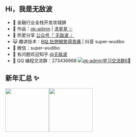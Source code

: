 ## Hi，我是无敌波

- 🐧 金融行业全栈开发攻城狮
- 🏡 作品：<a href="http://ok-admin.xlbweb.cn" target="_blank">ok-admin</a> | <a href="https://gitee.com/wudibo/ok-admin" target="_blank">求星星 ✨</a>
- 🌱 热爱分享 <a href="" target="_blank">公众号『 无敌波 』</a>
- 😺 趣讲技术：<a href="https://space.bilibili.com/487992065" target="_blank">B站 肚脐眼笑得青痛</a> | 抖音 super-wudibo
- 💬 微信：super-wudibo
- 🤔 有问题欢迎知乎 <a href="https://www.zhihu.com/people/wudibo" target="_blank">@无敌波</a>
- 👬 QQ 编程交流群：273436668 <a target="_blank" href="https://jq.qq.com/?_wv=1027&k=gKinWG8T"><img border="0" src="https://pub.idqqimg.com/wpa/images/group.png" alt="ok-admin学习交流群6⃣️" title="ok-admin学习交流群6⃣️"></a>

## 新年汇总 ✨

<img align="" height="137px" src="https://github-readme-stats.vercel.app/api?username=wudibo&hide_title=true&hide_border=true&show_icons=true&include_all_commits=true&line_height=21&bg_color=0,EC6C6C,FFD479,FFFC79,73FA79&theme=graywhite&locale=cn" /><img align="" height="137px" src="https://github-readme-stats.vercel.app/api/top-langs/?username=wudibo&hide_title=true&hide_border=true&layout=compact&bg_color=0,73FA79,73FDFF,D783FF&theme=graywhite&locale=cn" />
